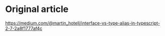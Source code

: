 # Original article

https://medium.com/@martin_hotell/interface-vs-type-alias-in-typescript-2-7-2a8f1777af4c

#
